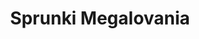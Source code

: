 ---
slug: sprunki-megalovania-1808
title: Sprunki Megalovania
description: "Sprunki Megalovania is an exciting online game. Play for free directly in your browser!"
icon: /images/popular_mods/Sprunki Megalovania.png
url: https://wowtbc.net/sprunkin/sprunki-megalovania/index.html
previewImage: /images/popular_mods/Sprunki Megalovania.png
type: popular mods

# SEO配置
seo:
  title: "Sprunki Megalovania - Play Free Online Game | Fun Browser Games"
  description: "Sprunki Megalovania - Play this fun online game for free in your browser. No download required!"
  ogImage: "/images/popular_mods/Sprunki Megalovania.png"
  keywords: "sprunki-megalovania-1808, online game, browser game, free game, popular mods game, play online"

videoUrls:
  - https://www.youtube.com/embed/example1
  - https://www.youtube.com/embed/example2

whyPlay:
  title: "Why Play Sprunki Megalovania?"
  items:
    - "Immersive Gameplay: Sprunki Megalovania offers an engaging and immersive gaming experience that will keep you entertained for hours"
    - "Challenging Levels: Test your skills with increasingly difficult challenges and obstacles"
    - "Beautiful Graphics: Enjoy stunning visuals and smooth animations that bring the game world to life"
    - "Regular Updates: New content and features are added regularly to keep the game fresh and exciting"
    - "Free to Play: Experience all the fun without spending a penny"
    - "Community Features: Connect with other players, share strategies, and compete for high scores"
    - "Cross-Platform: Play on any device with a web browser, no downloads required"

features:
  title: "Key Features of Sprunki Megalovania"
  image: "/images/popular_mods/Sprunki Megalovania.png"
  items:
    - "Intuitive Controls: Easy to learn controls make Sprunki Megalovania accessible for players of all skill levels"
    - "Multiple Game Modes: Enjoy various gameplay options that provide different challenges and experiences"
    - "Character Customization: Personalize your gaming experience with unique characters and items"
    - "Achievement System: Complete special tasks to earn rewards and recognition"
    - "Leaderboards: Compete with players worldwide and see who can achieve the highest scores"

characteristics:
  title: "Game Characteristics"
  image: "/images/popular_mods/Sprunki Megalovania.png"
  items:
    - "Genre: Popular mods game with elements of strategy and skill"
    - "Difficulty: Suitable for both casual gamers and those seeking a challenge"
    - "Play Time: Quick sessions or extended gameplay, depending on your preference"
    - "Art Style: Vibrant and engaging visuals that enhance the gaming experience"
    - "Sound Design: Immersive audio that complements the gameplay perfectly"

info: "Sprunki Megalovania is an exciting online game that offers players a unique and engaging gaming experience. With its intuitive controls, stunning visuals, and challenging gameplay, Sprunki Megalovania provides hours of entertainment for players of all ages and skill levels. Whether you're looking for a quick gaming session during a break or an extended play session, Sprunki Megalovania delivers an immersive experience that will keep you coming back for more. The game features multiple levels of increasing difficulty, ensuring that players are constantly challenged as they progress. With regular updates adding new content and features, Sprunki Megalovania remains fresh and exciting, providing endless entertainment options for its growing community of players."

howToPlayIntro: "Welcome to Sprunki Megalovania! This guide will walk you through the basics and help you master the game. Whether you're a beginner or looking to improve your skills, these tips and instructions will enhance your gaming experience."

howToPlaySteps:
  - title: "Getting Started"
    description: "Begin your Sprunki Megalovania adventure by familiarizing yourself with the controls. Use your keyboard or mouse to navigate through the game interface. The tutorial will guide you through the basic mechanics and help you understand the objectives."
  - title: "Understanding the Objectives"
    description: "In Sprunki Megalovania, your main goal is to progress through levels by completing specific objectives. Each level presents unique challenges that require different strategies and approaches."
  - title: "Mastering the Controls"
    description: "Practice using the controls to improve your precision and reaction time. Sprunki Megalovania requires quick reflexes and strategic thinking to overcome obstacles and defeat opponents."
  - title: "Utilizing Power-ups"
    description: "Collect power-ups throughout the game to enhance your abilities and overcome difficult challenges. Each power-up offers unique advantages that can be crucial for success."
  - title: "Developing Strategies"
    description: "As you progress in Sprunki Megalovania, develop effective strategies for different scenarios. Analyze patterns, anticipate challenges, and adapt your approach to maximize your performance."

faq:
  title: "Frequently Asked Questions about Sprunki Megalovania"
  items:
    - question: "Is Sprunki Megalovania free to play?"
      answer: "Yes, Sprunki Megalovania is completely free to play directly in your web browser. No downloads or purchases are required to enjoy the full game experience."
    - question: "Can I play Sprunki Megalovania on mobile devices?"
      answer: "Yes, Sprunki Megalovania is optimized for both desktop and mobile play. You can enjoy the game on any device with a web browser and internet connection."
    - question: "Are there any in-game purchases?"
      answer: "While Sprunki Megalovania is free to play, there may be optional in-game purchases available for cosmetic items or additional features that don't affect core gameplay."
    - question: "How often is Sprunki Megalovania updated?"
      answer: "The developers regularly update Sprunki Megalovania with new content, features, and improvements based on player feedback and game performance."
    - question: "Can I play Sprunki Megalovania offline?"
      answer: "Currently, Sprunki Megalovania requires an internet connection to play as it's a browser-based online game."
    - question: "Is Sprunki Megalovania suitable for children?"
      answer: "Yes, Sprunki Megalovania is designed to be family-friendly and suitable for players of all ages."
    - question: "How do I report bugs or issues?"
      answer: "If you encounter any problems while playing Sprunki Megalovania, you can report them through the game's support page or contact the developers directly through their website."
    - question: "Still Have Questions?"
      answer: "If you have additional questions about Sprunki Megalovania that aren't covered in this FAQ, please visit our support center or contact our customer service team for assistance."
---